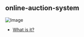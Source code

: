 ## online-auction-system
![Image](https://encrypted-tbn0.gstatic.com/images?q=tbn:ANd9GcQ-bmB7IiYD8xWPbSMulyZJlR7WlXPRqzjw586I83UyVo1BOhlT)
- [What is it?](#what-is-it)

